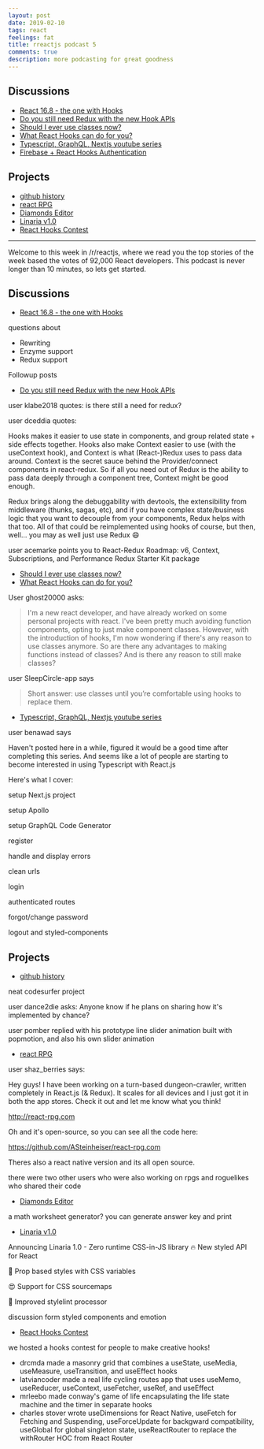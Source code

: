 ```yaml
---
layout: post
date: 2019-02-10
tags: react
feelings: fat
title: rreactjs podcast 5
comments: true
description: more podcasting for great goodness
---
```


## Discussions

- [React 16.8 - the one with Hooks](https://www.reddit.com/r/reactjs/comments/anonoe/react_v168_the_one_with_hooks_react_blog/)
- [Do you still need Redux with the new Hook APIs](https://www.reddit.com/r/reactjs/comments/ap12uq/do_you_still_need_redux_with_the_new_hook_apis/)
- [Should I ever use classes now?](https://www.reddit.com/r/reactjs/comments/aoecpw/should_i_ever_use_classes_now/)
- [What React Hooks can do for you?](https://www.reddit.com/r/reactjs/comments/ap2cp6/what_react_hooks_can_do_for_you/)
- [Typescript, GraphQL, Nextjs youtube series](https://www.reddit.com/r/reactjs/comments/anf5h4/just_finished_making_a_series_on_typescript/)
- [Firebase + React Hooks Authentication](https://www.reddit.com/r/reactjs/comments/ap4aw7/firebase_react_hooks_authentication/)

## Projects

- [github history](https://www.reddit.com/r/reactjs/comments/anuj5z/browse_the_history_of_any_file_from_github_with/)
- [react RPG](https://www.reddit.com/r/reactjs/comments/anbts1/im_building_an_opensource_rpg_made_with_react/)
- [Diamonds Editor](https://www.reddit.com/r/reactjs/comments/aop9x7/my_first_personal_react_project_diamonds_editor/)
- [Linaria v1.0](https://www.reddit.com/r/reactjs/comments/aojnyd/announcing_linaria_10_zero_runtime_cssinjs_library/)
- [React Hooks Contest](https://www.reddit.com/r/reactjs/comments/anpxum/rreactjs_react_hooks_contest/)

---



Welcome to this week in /r/reactjs, where we read you the top stories of the week based the votes of 92,000 React developers. This podcast is never longer than 10 minutes, so lets get started.


## Discussions

- [React 16.8 - the one with Hooks](https://www.reddit.com/r/reactjs/comments/anonoe/react_v168_the_one_with_hooks_react_blog/)

questions about

- Rewriting
- Enzyme support
- Redux support

Followup posts
- [Do you still need Redux with the new Hook APIs](https://www.reddit.com/r/reactjs/comments/ap12uq/do_you_still_need_redux_with_the_new_hook_apis/)

user klabe2018 quotes: is there still a need for redux?

user dceddia quotes: 

Hooks makes it easier to use state in components, and group related state + side effects together. 
Hooks also make Context easier to use (with the useContext hook), and Context is what (React-)Redux uses to pass data around. 
Context is the secret sauce behind the Provider/connect components in react-redux. 
So if all you need out of Redux is the ability to pass data deeply through a component tree, Context might be good enough.

Redux brings along the debuggability with devtools, the extensibility from middleware (thunks, sagas, etc), 
and if you have complex state/business logic that you want to decouple from your components, 
Redux helps with that too. All of that could be reimplemented using hooks of course, 
but then, well... you may as well just use Redux 😄

user acemarke points you to 
React-Redux Roadmap: v6, Context, Subscriptions, and Performance
Redux Starter Kit package

- [Should I ever use classes now?](https://www.reddit.com/r/reactjs/comments/aoecpw/should_i_ever_use_classes_now/)
- [What React Hooks can do for you?](https://www.reddit.com/r/reactjs/comments/ap2cp6/what_react_hooks_can_do_for_you/)

User ghost20000 asks:

> I'm a new react developer, and have already worked on some personal projects with react.
> I've been pretty much avoiding function components, opting to just make component classes.
> However, with the introduction of hooks, I'm now wondering if there's any reason to use classes anymore.
> So are there any advantages to making functions instead of classes? And is there any reason to still make classes?

user SleepCircle-app says

> Short answer: use classes until you’re comfortable using hooks to replace them.

- [Typescript, GraphQL, Nextjs youtube series](https://www.reddit.com/r/reactjs/comments/anf5h4/just_finished_making_a_series_on_typescript/)

user benawad says

Haven't posted here in a while, figured it would be a good time after completing this series. And seems like a lot of people are starting to become interested in using Typescript with React.js

Here's what I cover:

setup Next.js project

setup Apollo

setup GraphQL Code Generator

register

handle and display errors

clean urls

login

authenticated routes

forgot/change password

logout and styled-components


## Projects

- [github history](https://www.reddit.com/r/reactjs/comments/anuj5z/browse_the_history_of_any_file_from_github_with/)

neat codesurfer project

user dance2die asks: Anyone know if he plans on sharing how it's implemented by chance?

user pomber replied with his prototype line slider animation built with popmotion, and also his own slider animation

- [react RPG](https://www.reddit.com/r/reactjs/comments/anbts1/im_building_an_opensource_rpg_made_with_react/)

user shaz_berries says:

Hey guys! I have been working on a turn-based dungeon-crawler, written completely in React.js (& Redux). It scales for all devices and I just got it in both the app stores. Check it out and let me know what you think!

http://react-rpg.com

Oh and it's open-source, so you can see all the code here:

https://github.com/ASteinheiser/react-rpg.com

Theres also a react native version and its all open source.

there were two other users who were also working on rpgs and roguelikes who shared their code

- [Diamonds Editor](https://www.reddit.com/r/reactjs/comments/aop9x7/my_first_personal_react_project_diamonds_editor/)

a math worksheet generator? you can generate answer key and print

- [Linaria v1.0](https://www.reddit.com/r/reactjs/comments/aojnyd/announcing_linaria_10_zero_runtime_cssinjs_library/)

Announcing Linaria 1.0 - Zero runtime CSS-in-JS library
🔥 New styled API for React

🌟 Prop based styles with CSS variables

😍 Support for CSS sourcemaps

🔮 Improved stylelint processor

discussion form styled components and emotion

- [React Hooks Contest](https://www.reddit.com/r/reactjs/comments/anpxum/rreactjs_react_hooks_contest/)

we hosted a hooks contest for people to make creative hooks!

- drcmda made a masonry grid that combines a useState, useMedia, useMeasure, useTransition, and useEffect hooks
- latviancoder made a real life cycling routes app that uses useMemo, useReducer, useContext, useFetcher, useRef, and useEffect
- mrleebo made conway's game of life encapsulating the life state machine and the timer in separate hooks
- charles stover wrote useDimensions for React Native, useFetch for Fetching and Suspending, useForceUpdate for backgward compatibility, useGlobal
for global singleton state, useReactRouter to replace the withRouter HOC from React Router

